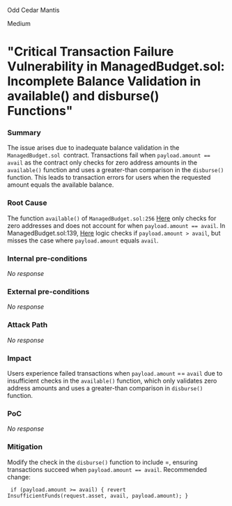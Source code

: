 Odd Cedar Mantis

Medium

# "Critical Transaction Failure Vulnerability in ManagedBudget.sol: Incomplete Balance Validation in available() and disburse() Functions"

### Summary

The issue arises due to inadequate balance validation in the `ManagedBudget.sol `contract. Transactions fail when `payload.amount == avail` as the contract only checks for zero address amounts in the `available()` function and uses a greater-than comparison in the `disburse()` function. This leads to transaction errors for users when the requested amount equals the available balance.

### Root Cause

The function `available()` of `ManagedBudget.sol:256` [Here](https://github.com/rabbitholegg/boost-protocol/blob/315e6a83d1ba137d95d5904e8f5fd1b513d5c505/packages/evm/contracts/budgets/ManagedBudget.sol#L256) only checks for zero addresses and does not account for when `payload.amount == avail`. In ManagedBudget.sol:139, [Here](https://github.com/rabbitholegg/boost-protocol/blob/315e6a83d1ba137d95d5904e8f5fd1b513d5c505/packages/evm/contracts/budgets/ManagedBudget.sol#L139) logic checks if `payload.amount > avail`, but misses the case where `payload.amount` equals `avail`.

### Internal pre-conditions

_No response_

### External pre-conditions

_No response_

### Attack Path

_No response_

### Impact

Users experience failed transactions when `payload.amount` == `avail` due to insufficient checks in the `available()` function, which only validates zero address amounts and uses a greater-than comparison in `disburse()` function.

### PoC

_No response_

### Mitigation

Modify the check in the `disburse()` function to include =, ensuring transactions succeed when `payload.amount == avail`. Recommended change:

` if (payload.amount >= avail) {
                revert InsufficientFunds(request.asset, avail, payload.amount);
  }`  


